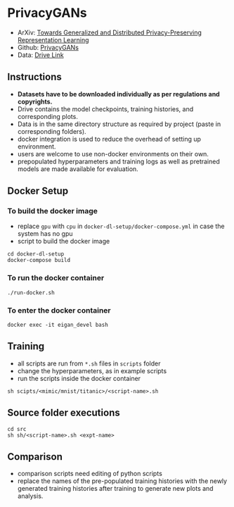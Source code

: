 # PrivacyGANs

- ArXiv: [Towards Generalized and Distributed Privacy-Preserving Representation Learning](https://arxiv.org/abs/2010.01792)
- Github: [PrivacyGANs](https://github.com/shams-sam/PrivacyGANs)
- Data: [Drive Link](https://drive.google.com/file/d/1h1brXcywHgxCEFKzjc0yu6WQMr8IRUvz/view?usp=sharing)

## Instructions

- **Datasets have to be downloaded individually as per regulations and copyrights.**
- Drive contains the model checkpoints, training histories, and corresponding plots.
- Data is in the same directory structure as required by project (paste in corresponding folders).
- docker integration is used to reduce the overhead of setting up environment.
- users are welcome to use non-docker environments on their own.
- prepopulated hyperparameters and training logs as well as pretrained models are made available for evaluation.


## Docker Setup

### To build the docker image
- replace `gpu` with `cpu` in `docker-dl-setup/docker-compose.yml` in case the system has no gpu
- script to build the docker image

```shell
cd docker-dl-setup
docker-compose build
```

### To run the docker container

```shell
./run-docker.sh
```

### To enter the docker container

```shell
docker exec -it eigan_devel bash
```

## Training
- all scripts are run from `*.sh` files in `scripts` folder
- change the hyperparameters, as in example scripts
- run the scripts inside the docker container

```shell
sh scipts/<mimic/mnist/titanic>/<script-name>.sh
```

## Source folder executions
```shell
cd src
sh sh/<script-name>.sh <expt-name>
```

## Comparison
- comparison scripts need editing of python scripts
- replace the names of the pre-populated training histories with the newly generated training histories after training to generate new plots and analysis.
